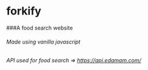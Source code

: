 # forkify

###A food search website

###### Made using vanilla javascript

###### API used for food search => https://api.edamam.com/
